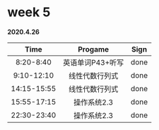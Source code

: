 # week 5

**2020.4.26**

Time|Progame|Sign
:-----:|:-----:|:-----:|
8:20-8:40|英语单词P43+听写|done
9:10-12:10|线性代数行列式|done
14:15-15:55|线性代数行列式|done
15:55-17:15|操作系统2.3|done
22:30-23:40|操作系统2.3|done